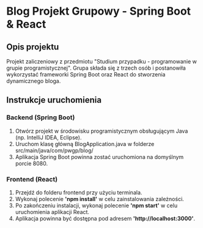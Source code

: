 # Blog Projekt Grupowy - Spring Boot & React

## Opis projektu

Projekt zaliczeniowy z przedmiotu "Studium przypadku - programowanie w grupie programistycznej".
Grupa składa się z trzech osób i postanowiła wykorzystać frameworki Spring Boot oraz React do stworzenia dynamicznego bloga.

## Instrukcje uruchomienia

### Backend (Spring Boot)

1. Otwórz projekt w środowisku programistycznym obsługującym Java (np. IntelliJ IDEA, Eclipse).
2. Uruchom klasę główną BlogApplication.java w folderze src/main/java/com/pwgp/blog/
3. Aplikacja Spring Boot powinna zostać uruchomiona na domyślnym porcie 8080.

### Frontend (React)

1. Przejdź do folderu frontend przy użyciu terminala.
2. Wykonaj polecenie **'npm install'** w celu zainstalowania zależności.
3. Po zakończeniu instalacji, wykonaj polecenie **'npm start'** w celu uruchomienia aplikacji React.
4. Aplikacja powinna być dostępna pod adresem **'http://localhost:3000'**.

